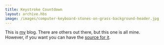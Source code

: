 ```yaml
---
title: Keystroke Countdown
layout: archive.hbs
image: /images/computer-keyboard-stones-on-grass-background-header.jpg
---
```


This is [my](/about/) blog. There are others out there, but this one is all mine. However, if you want you can
have the [source for it](http://github.com/bradhowes/keystrokecountdown).

